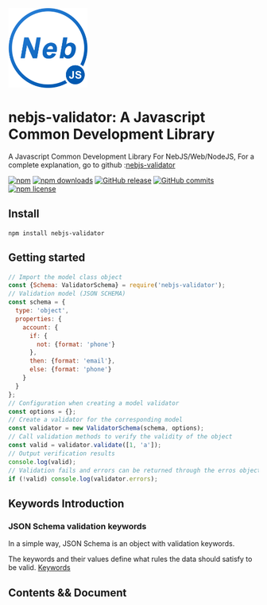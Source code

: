<img width="160px" src="https://raw.githubusercontent.com/nebjs/nebjs-util-web/master/images/logo.png">

# nebjs-validator: A Javascript Common Development Library

A Javascript Common Development Library For NebJS/Web/NodeJS, 
For a complete explanation, go to github :[nebjs-validator](https://github.com/nebjs/nebjs-validator)

[![npm](https://img.shields.io/npm/v/nebjs-validator.svg)](https://www.npmjs.com/package/nebjs-validator)
[![npm downloads](https://img.shields.io/npm/dm/nebjs-validator.svg)](https://www.npmjs.com/package/nebjs-validator)
[![GitHub release](https://img.shields.io/github/release/nebjs/nebjs-validator.svg)](https://github.com/nebjs/nebjs-validator)
[![GitHub commits](https://img.shields.io/github/commits-since/nebjs/nebjs-validator/v1.0.8.svg)](https://github.com/nebjs/nebjs-validator)
[![npm license](https://img.shields.io/npm/l/nebjs-validator.svg)](/LICENSE)
<!--
[![GitHub tag](https://img.shields.io/github/tag/nebjs/nebjs-validator.svg)](https://github.com/nebjs/nebjs-validator)
[![GitHub package](https://img.shields.io/github/package-json/v/nebjs/nebjs-validator.svg)](https://github.com/nebjs/nebjs-validator)
-->

## Install

```
npm install nebjs-validator
```

## Getting started
```javascript
// Import the model class object
const {Schema: ValidatorSchema} = require('nebjs-validator');
// Validation model (JSON SCHEMA)
const schema = {
  type: 'object',
  properties: {
    account: {
      if: {
        not: {format: 'phone'}
      },
      then: {format: 'email'},
      else: {format: 'phone'}
    }
  }
};
// Configuration when creating a model validator
const options = {};
// Create a validator for the corresponding model
const validator = new ValidatorSchema(schema, options);
// Call validation methods to verify the validity of the object
const valid = validator.validate([1, 'a']);
// Output verification results
console.log(valid);
// Validation fails and errors can be returned through the erros object
if (!valid) console.log(validator.errors);
```

## Keywords Introduction
### JSON Schema validation keywords

In a simple way, JSON Schema is an object with validation keywords.

The keywords and their values define what rules the data should satisfy to be valid.
[Keywords](/doc/keywords/index.md)

## Contents && Document

